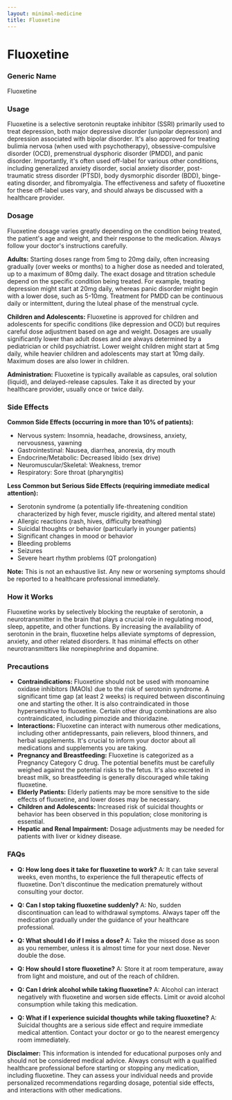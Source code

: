 ```yaml
---
layout: minimal-medicine
title: Fluoxetine
---
```


# Fluoxetine
### Generic Name
Fluoxetine

### Usage

Fluoxetine is a selective serotonin reuptake inhibitor (SSRI) primarily used to treat depression, both major depressive disorder (unipolar depression) and depression associated with bipolar disorder.  It's also approved for treating bulimia nervosa (when used with psychotherapy), obsessive-compulsive disorder (OCD), premenstrual dysphoric disorder (PMDD), and panic disorder.  Importantly,  it's often used off-label for various other conditions, including generalized anxiety disorder, social anxiety disorder, post-traumatic stress disorder (PTSD), body dysmorphic disorder (BDD), binge-eating disorder, and fibromyalgia.  The effectiveness and safety of fluoxetine for these off-label uses vary, and should always be discussed with a healthcare provider.


### Dosage

Fluoxetine dosage varies greatly depending on the condition being treated, the patient's age and weight, and their response to the medication.  Always follow your doctor's instructions carefully.

**Adults:**  Starting doses range from 5mg to 20mg daily, often increasing gradually (over weeks or months) to a higher dose as needed and tolerated, up to a maximum of 80mg daily.  The exact dosage and titration schedule depend on the specific condition being treated. For example, treating depression might start at 20mg daily, whereas panic disorder might begin with a lower dose, such as 5-10mg.  Treatment for PMDD can be continuous daily or intermittent, during the luteal phase of the menstrual cycle.

**Children and Adolescents:** Fluoxetine is approved for children and adolescents for specific conditions (like depression and OCD) but requires careful dose adjustment based on age and weight.  Dosages are usually significantly lower than adult doses and are always determined by a pediatrician or child psychiatrist.  Lower weight children might start at 5mg daily, while heavier children and adolescents may start at 10mg daily.  Maximum doses are also lower in children.

**Administration:** Fluoxetine is typically available as capsules, oral solution (liquid), and delayed-release capsules.  Take it as directed by your healthcare provider, usually once or twice daily.


### Side Effects

**Common Side Effects (occurring in more than 10% of patients):**

* Nervous system: Insomnia, headache, drowsiness, anxiety, nervousness, yawning
* Gastrointestinal: Nausea, diarrhea, anorexia, dry mouth
* Endocrine/Metabolic: Decreased libido (sex drive)
* Neuromuscular/Skeletal: Weakness, tremor
* Respiratory: Sore throat (pharyngitis)

**Less Common but Serious Side Effects (requiring immediate medical attention):**

* Serotonin syndrome (a potentially life-threatening condition characterized by high fever, muscle rigidity, and altered mental state)
* Allergic reactions (rash, hives, difficulty breathing)
* Suicidal thoughts or behavior (particularly in younger patients)
* Significant changes in mood or behavior
* Bleeding problems
* Seizures
* Severe heart rhythm problems (QT prolongation)


**Note:** This is not an exhaustive list.  Any new or worsening symptoms should be reported to a healthcare professional immediately.


### How it Works

Fluoxetine works by selectively blocking the reuptake of serotonin, a neurotransmitter in the brain that plays a crucial role in regulating mood, sleep, appetite, and other functions. By increasing the availability of serotonin in the brain, fluoxetine helps alleviate symptoms of depression, anxiety, and other related disorders.  It has minimal effects on other neurotransmitters like norepinephrine and dopamine.


### Precautions

* **Contraindications:** Fluoxetine should not be used with monoamine oxidase inhibitors (MAOIs) due to the risk of serotonin syndrome. A significant time gap (at least 2 weeks) is required between discontinuing one and starting the other. It is also contraindicated in those hypersensitive to fluoxetine.  Certain other drug combinations are also contraindicated, including pimozide and thioridazine.
* **Interactions:**  Fluoxetine can interact with numerous other medications, including other antidepressants, pain relievers, blood thinners, and herbal supplements.  It's crucial to inform your doctor about all medications and supplements you are taking.
* **Pregnancy and Breastfeeding:**  Fluoxetine is categorized as a Pregnancy Category C drug.  The potential benefits must be carefully weighed against the potential risks to the fetus.  It's also excreted in breast milk, so breastfeeding is generally discouraged while taking fluoxetine.
* **Elderly Patients:** Elderly patients may be more sensitive to the side effects of fluoxetine, and lower doses may be necessary.
* **Children and Adolescents:** Increased risk of suicidal thoughts or behavior has been observed in this population; close monitoring is essential.
* **Hepatic and Renal Impairment:**  Dosage adjustments may be needed for patients with liver or kidney disease.


### FAQs

* **Q: How long does it take for fluoxetine to work?** A:  It can take several weeks, even months, to experience the full therapeutic effects of fluoxetine.  Don't discontinue the medication prematurely without consulting your doctor.

* **Q: Can I stop taking fluoxetine suddenly?** A: No, sudden discontinuation can lead to withdrawal symptoms. Always taper off the medication gradually under the guidance of your healthcare professional.

* **Q: What should I do if I miss a dose?** A: Take the missed dose as soon as you remember, unless it is almost time for your next dose. Never double the dose.

* **Q: How should I store fluoxetine?** A: Store it at room temperature, away from light and moisture, and out of the reach of children.

* **Q: Can I drink alcohol while taking fluoxetine?** A: Alcohol can interact negatively with fluoxetine and worsen side effects. Limit or avoid alcohol consumption while taking this medication.

* **Q:  What if I experience suicidal thoughts while taking fluoxetine?** A: Suicidal thoughts are a serious side effect and require immediate medical attention. Contact your doctor or go to the nearest emergency room immediately.



**Disclaimer:** This information is intended for educational purposes only and should not be considered medical advice. Always consult with a qualified healthcare professional before starting or stopping any medication, including fluoxetine.  They can assess your individual needs and provide personalized recommendations regarding dosage, potential side effects, and interactions with other medications.
